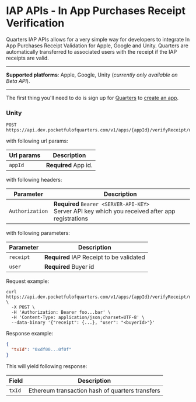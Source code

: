 # IAP APIs - In App Purchases Receipt Verification

Quarters IAP APIs allows for a very simple way for developers to integrate In App Purchases Receipt Validation for Apple, Google and Unity. Quarters are automatically transferred to associated users with the receipt if the IAP receipts are valid.

---

**Supported platforms**: Apple, Google, Unity (*currently only available on Beta API*).

---

The first thing you'll need to do is sign up for
[Quarters](https://dev.pocketfulofquarters.com) to
[create an app](../guides/create-app.md).

### Unity

```
POST https://api.dev.pocketfulofquarters.com/v1/apps/{appId}/verifyReceipt/unity
```

with following url params:

| Url params            | Description                                                                                 |
| --------------------- | ------------------------------------------------------------------------------------------- |
| `appId` | **Required** App id.|

with following headers:

| Parameter       | Description                                                                                            |
| --------------- | ------------------------------------------------------------------------------------------------------ |
| `Authorization` | **Required** `Bearer <SERVER-API-KEY>` <br/> Server API key which you received after app registrations |

with following parameters:

| Parameter           | Description                                          |
| ------------------- | ---------------------------------------------------- |
| `receipt`           | **Required** IAP Receipt to be validated             |
| `user`              | **Required** Buyer id                                |

Request example:

```CURL
curl https://api.dev.pocketfulofquarters.com/v1/apps/{appId}/verifyReceipt/unity \
  -X POST \
  -H 'Authorization: Bearer foo...bar' \
  -H 'Content-Type: application/json;charset=UTF-8' \
  --data-binary '{"receipt": {...}, "user": "<buyerId>"}'
```

Response example:

```json
{
  "txId": "0xdf00...0f0f"
}
```

This will yield following response:

| Field  | Description                                     |
| ------ | ----------------------------------------------- |
| `txId` | Ethereum transaction hash of quarters transfers |
